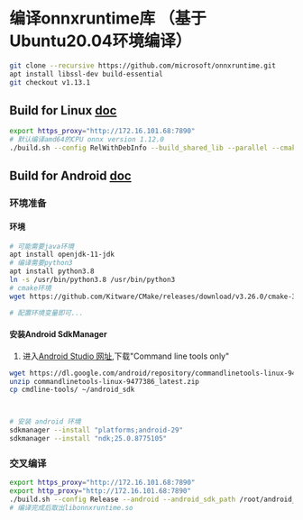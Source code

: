 # 编译onnxruntime库 （基于Ubuntu20.04环境编译）

```bash
git clone --recursive https://github.com/microsoft/onnxruntime.git
apt install libssl-dev build-essential
git checkout v1.13.1
```

## Build for Linux [doc](https://onnxruntime.ai/docs/build/inferencing.html)
```bash
export https_proxy="http://172.16.101.68:7890"
# 默认编译amd64的CPU onnx version 1.12.0
./build.sh --config RelWithDebInfo --build_shared_lib --parallel --cmake_generator Ninja 
```



## Build for Android [doc](https://onnxruntime.ai/docs/build/android.html)

### 环境准备
#### 环境
```bash
# 可能需要java环境
apt install openjdk-11-jdk
# 编译需要python3
apt install python3.8
ln -s /usr/bin/python3.8 /usr/bin/python3
# cmake环境
wget https://github.com/Kitware/CMake/releases/download/v3.26.0/cmake-3.26.0-linux-x86_64.sh

# 配置环境变量即可...
```

#### 安装Android SdkManager
1. 进入[Android Studio 网址](https://developer.android.com/studio),下载"Command line tools only"
```bash
wget https://dl.google.com/android/repository/commandlinetools-linux-9477386_latest.zip
unzip commandlinetools-linux-9477386_latest.zip
cp cmdline-tools/ ~/android_sdk



# 安装 android 环境
sdkmanager --install "platforms;android-29"
sdkmanager --install "ndk;25.0.8775105"
```

### 交叉编译


```bash
export https_proxy="http://172.16.101.68:7890"
export http_proxy="http://172.16.101.68:7890"
./build.sh --config Release --android --android_sdk_path /root/android_sdk --android_ndk_path /root/android_sdk/ndk/25.0.8775105 --use_nnapi --build_shared_lib --android_abi arm64-v8a --android_api 29 --cmake_generator Ninja 
# 编译完成后取出libonnxruntime.so
```
